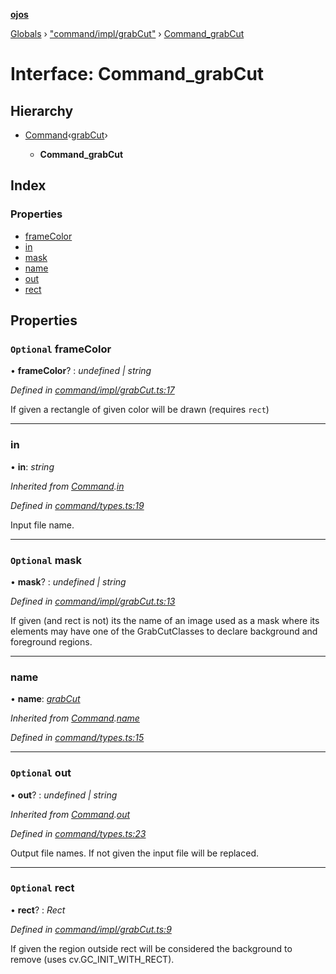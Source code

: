 **[ojos](../README.md)**

[Globals](../README.md) › ["command/impl/grabCut"](../modules/_command_impl_grabcut_.md) › [Command_grabCut](_command_impl_grabcut_.command_grabcut.md)

# Interface: Command_grabCut

## Hierarchy

* [Command](_command_types_.command.md)‹[grabCut](../enums/_command_types_.commandname.md#grabcut)›

  * **Command_grabCut**

## Index

### Properties

* [frameColor](_command_impl_grabcut_.command_grabcut.md#optional-framecolor)
* [in](_command_impl_grabcut_.command_grabcut.md#in)
* [mask](_command_impl_grabcut_.command_grabcut.md#optional-mask)
* [name](_command_impl_grabcut_.command_grabcut.md#name)
* [out](_command_impl_grabcut_.command_grabcut.md#optional-out)
* [rect](_command_impl_grabcut_.command_grabcut.md#optional-rect)

## Properties

### `Optional` frameColor

• **frameColor**? : *undefined | string*

*Defined in [command/impl/grabCut.ts:17](https://github.com/cancerberoSgx/mirada/blob/f2ba50d/ojos/src/command/impl/grabCut.ts#L17)*

If given a rectangle of given color will be drawn (requires `rect`)

___

###  in

• **in**: *string*

*Inherited from [Command](_command_types_.command.md).[in](_command_types_.command.md#in)*

*Defined in [command/types.ts:19](https://github.com/cancerberoSgx/mirada/blob/f2ba50d/ojos/src/command/types.ts#L19)*

Input file name.

___

### `Optional` mask

• **mask**? : *undefined | string*

*Defined in [command/impl/grabCut.ts:13](https://github.com/cancerberoSgx/mirada/blob/f2ba50d/ojos/src/command/impl/grabCut.ts#L13)*

If given (and rect is not) its the name of an image used as a mask where its elements may have one of the GrabCutClasses to declare background and foreground regions.

___

###  name

• **name**: *[grabCut](../enums/_command_types_.commandname.md#grabcut)*

*Inherited from [Command](_command_types_.command.md).[name](_command_types_.command.md#name)*

*Defined in [command/types.ts:15](https://github.com/cancerberoSgx/mirada/blob/f2ba50d/ojos/src/command/types.ts#L15)*

___

### `Optional` out

• **out**? : *undefined | string*

*Inherited from [Command](_command_types_.command.md).[out](_command_types_.command.md#optional-out)*

*Defined in [command/types.ts:23](https://github.com/cancerberoSgx/mirada/blob/f2ba50d/ojos/src/command/types.ts#L23)*

Output file names. If not given the input file will be replaced.

___

### `Optional` rect

• **rect**? : *Rect*

*Defined in [command/impl/grabCut.ts:9](https://github.com/cancerberoSgx/mirada/blob/f2ba50d/ojos/src/command/impl/grabCut.ts#L9)*

If given the region outside rect will be considered the background to remove (uses cv.GC_INIT_WITH_RECT).